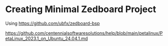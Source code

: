 # Creating Minimal Zedboard Project

Using https://github.com/ubfx/zedboard-bsp 

https://github.com/centennialsoftwaresolutions/help/blob/main/petalinux/PetaLinux_2023.1_on_Ubuntu_24.04.1.md
